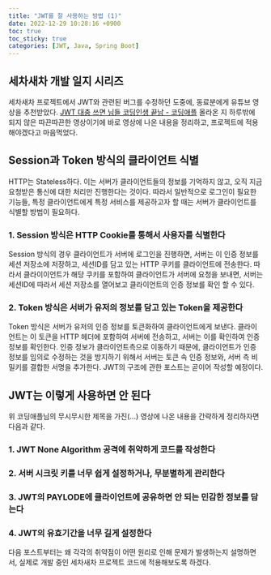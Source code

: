 ```yaml
---
title: "JWT를 잘 사용하는 방법 (1)"
date: 2022-12-29 10:28:16 +0900
toc: true
toc_sticky: true
categories: [JWT, Java, Spring Boot]
---
```


## 세차새차 개발 일지 시리즈

세차새차 프로젝트에서 JWT와 관련된 버그를 수정하던 도중에, 동료분에게 유튜브 영상을 추천받았다. [JWT 대충 쓰면 님들 코딩인생 끝남 - 코딩애플](https://www.youtube.com/watch?v=XXseiON9CV0)
올라온 지 하루밖에 되지 않은 따끈따끈한 영상이기에 바로 영상에 나온 내용을 정리하고, 프로젝트에 적용해야겠다고 마음먹었다. 

## Session과 Token 방식의 클라이언트 식별

HTTP는 Stateless하다. 이는 서버가 클라이언트들의 정보를 기억하지 않고, 오직 지금 요청받은 통신에 대한 처리만 진행한다는 것이다. 따라서 일반적으로 로그인이 필요한 기능들,
특정 클라이언트에게 특정 서비스를 제공하고자 할 때는 서버가 클라이언트를 식별할 방법이 필요하다.

### 1. Session 방식은 HTTP Cookie를 통해서 사용자를 식별한다

Session 방식의 경우 클라이언트가 서버에 로그인을 진행하면, 서버는 이 인증 정보를 세션 저장소에 저장하고, 세션ID를 담고 있는 HTTP 쿠키를 클라이언트에 전송한다. 
따라서 클라이이언트가 해당 쿠키를 포함하여 클라이언트가 서버에 요청을 보내면, 서버는 세션ID에 따라서 세션 저장소를 열어보고 클라이언트의 인증 정보를 확인 할 수 있다.

### 2. Token 방식은 서버가 유저의 정보를 담고 있는 Token을 제공한다

Token 방식은 서버가 유저의 인증 정보를 토큰화하여 클라이언트에게 보낸다. 클라이언트는 이 토큰을 HTTP 헤더에 포함하여 서버에 전송하고, 서버는 이를 확인하여 인증 정보를 확인한다.
인증 정보가 클라이언트측으로 이동하기 때문에, 클라이언트가 인증 정보를 임의로 수정하는 것을 방지하기 위해서 서버는 토큰 속 인증 정보와, 서버 측 비밀키를 결합한 서명을 추가한다.
JWT의 구조에 관한 포스트는 곧이어 작성할 예정이다.

## JWT는 이렇게 사용하면 안 된다

위 코딩애플님의 무시무시한 제목을 가진(...) 영상에 나온 내용을 간략하게 정리하자면 다음과 같다.

### 1. JWT None Algorithm 공격에 취약하게 코드를 작성한다

### 2. 서버 시크릿 키를 너무 쉽게 설정하거나, 무분별하게 관리한다

### 3. JWT의 PAYLODE에 클라이언트에 공유하면 안 되는 민감한 정보를 담는다

### 4. JWT의 유효기간을 너무 길게 설정한다


다음 포스트부터는 왜 각각의 취약점이 어떤 원리로 인해 문제가 발생하는지 설명하면서, 실제로 개발 중인 세차새차 프로젝트 코드에 적용해보도록 하겠다.
